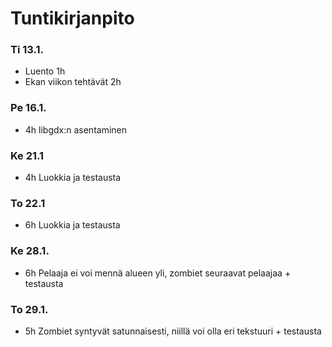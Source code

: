 # Tuntikirjanpito

### Ti 13.1.
- Luento 1h
- Ekan viikon tehtävät 2h

### Pe 16.1.
- 4h libgdx:n asentaminen

### Ke 21.1
- 4h Luokkia ja testausta

### To 22.1
- 6h Luokkia ja testausta

### Ke 28.1.
- 6h Pelaaja ei voi mennä alueen yli, zombiet seuraavat pelaajaa + testausta

### To 29.1.
- 5h Zombiet syntyvät satunnaisesti, niillä voi olla eri tekstuuri + testausta

